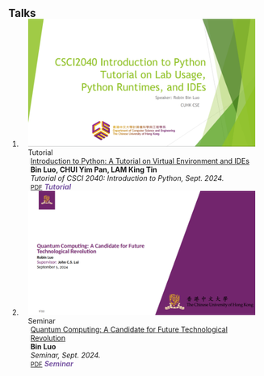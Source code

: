 <h2 id="Talks" style="margin: 2px 0px -15px;">Talks</h2>

<div class="publications">
<ol class="bibliography">


<li>
<div class="pub-row">

  <div class="col-sm-3 abbr" style="position: relative;padding-right: 15px;padding-left: 15px;">
    <img src="assets/img/tutorial_surface.png" class="teaser img-fluid z-depth-1">
    <abbr class="badge">Tutorial</abbr>
  </div>

  <div class="col-sm-9" style="position: relative;padding-right: 15px;padding-left: 20px;">
    <div class="title"><a href="assets/files/Tutorial1_Installing_Python_IDE.pdf" target="_blank">Introduction to Python: A Tutorial on Virtual Environment and IDEs</a></div>
    <div class="author"><strong>Bin Luo, CHUI Yim Pan, LAM King Tin</strong></div>
    <div class="periodical"><em>Tutorial of CSCI 2040: Introduction to Python, Sept. 2024.</em></div>
    <div class="links">
      <a href="assets/files/Tutorial1_Installing_Python_IDE.pdf" class="btn btn-sm z-depth-0" role="button" target="_blank" style="font-size:12px;">PDF</a>
      <strong><i style="color:#7b5aa6">Tutorial</i></strong>
    </div>
  </div>
</div>
</li>

<li>
<div class="pub-row">

  <div class="col-sm-3 abbr" style="position: relative;padding-right: 15px;padding-left: 15px;">
    <img src="assets/img/seminar_surface.png" class="teaser img-fluid z-depth-1">
    <abbr class="badge">Seminar</abbr>
  </div>

  <div class="col-sm-9" style="position: relative;padding-right: 15px;padding-left: 20px;">
    <div class="title"><a href="assets/files/Quantum_Computing__A_Candidate_for_Future_Technological_Revolution.pdf" target="_blank">Quantum Computing: A Candidate for Future Technological Revolution</a></div>
    <div class="author"><strong>Bin Luo</strong></div>
    <div class="periodical"><em>Seminar, Sept. 2024.</em></div>
    <div class="links">
      <a href="assets/files/Quantum_Computing__A_Candidate_for_Future_Technological_Revolution.pdf" class="btn btn-sm z-depth-0" role="button" target="_blank" style="font-size:12px;">PDF</a>
      <strong><i style="color:#7b5aa6">Seminar</i></strong>
    </div>
  </div>
</div>
</li>

</ol>
</div>
